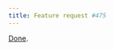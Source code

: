```yaml
---
title: Feature request #475
---
```


[Done](http://www.wincent.com/a/support/bugs/show_bug.cgi?id=475).
